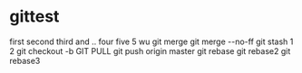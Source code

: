 # gittest
first
second
third and ..
four
five 5 wu
git merge
git merge --no-ff
git stash 1 2
git checkout -b
GIT PULL
git push origin master
git rebase git rebase2 git rebase3
